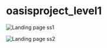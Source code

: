 # oasisproject_level1
![Landing page ss1](https://github.com/nandan288/oasisproject_level1/assets/134582254/7a2ab84c-97a1-42f1-9f7e-598e75936b54)

![Landing page ss2](https://github.com/nandan288/oasisproject_level1/assets/134582254/05a791c7-02c5-4459-b480-0c34acd55859)
